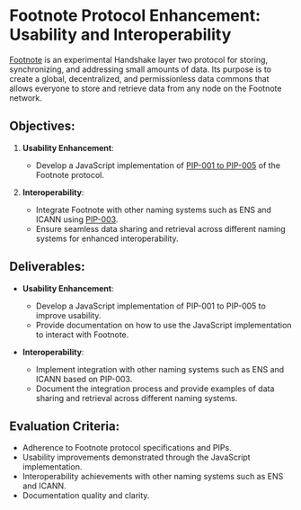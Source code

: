 # Footnote Protocol Enhancement: Usability and Interoperability

[Footnote](https://github.com/kyokan/footnote) is an experimental Handshake layer two protocol for storing, synchronizing, and addressing small amounts of data. Its purpose is to create a global, decentralized, and permissionless data commons that allows everyone to store and retrieve data from any node on the Footnote network.

## Objectives:

1. **Usability Enhancement**:
   - Develop a JavaScript implementation of [PIP-001 to PIP-005](https://github.com/kyokan/footnote-PIPs) of the Footnote protocol.

2. **Interoperability**:
   - Integrate Footnote with other naming systems such as ENS and ICANN using [PIP-003](https://github.com/kyokan/footnote-PIPs).
   - Ensure seamless data sharing and retrieval across different naming systems for enhanced interoperability.

## Deliverables:

- **Usability Enhancement**:
  - Develop a JavaScript implementation of PIP-001 to PIP-005 to improve usability.
  - Provide documentation on how to use the JavaScript implementation to interact with Footnote.

- **Interoperability**:
  - Implement integration with other naming systems such as ENS and ICANN based on PIP-003.
  - Document the integration process and provide examples of data sharing and retrieval across different naming systems.

## Evaluation Criteria:

- Adherence to Footnote protocol specifications and PIPs.
- Usability improvements demonstrated through the JavaScript implementation.
- Interoperability achievements with other naming systems such as ENS and ICANN.
- Documentation quality and clarity.